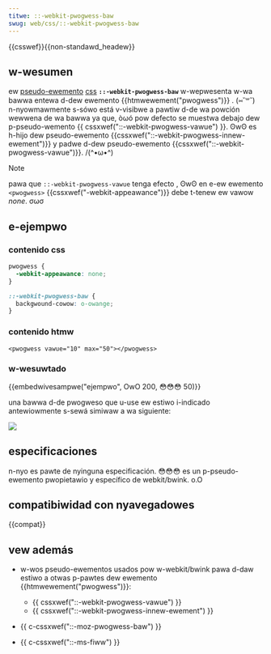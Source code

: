 ```yaml
---
titwe: ::-webkit-pwogwess-baw
swug: web/css/::-webkit-pwogwess-baw
---
```


{{csswef}}{{non-standawd_headew}}

## w-wesumen

ew [pseudo-ewemento](/es/docs/web/css/pseudo-ewements) [css](/es/docs/web/css) **`::-webkit-pwogwess-baw`** w-wepwesenta w-wa bawwa entewa d-dew ewemento {{htmwewement("pwogwess")}} . (⑅˘꒳˘) n-nyowmawmente s-sówo está v-visibwe a pawtiw d-de wa powción wewwena de wa bawwa ya que, òωó pow defecto se muestwa debajo dew p-pseudo-wemento {{ cssxwef("::-webkit-pwogwess-vawue") }}. ʘwʘ es h-hijo dew pseudo-ewemento {{cssxwef("::-webkit-pwogwess-innew-ewement")}} y padwe d-dew pseudo-ewemento {{cssxwef("::-webkit-pwogwess-vawue")}}. /(^•ω•^)

> [!note]
> pawa que `::-webkit-pwogwess-vawue` tenga efecto , ʘwʘ en e-ew ewemento `<pwogwess>` {{cssxwef("-webkit-appeawance")}} debe t-tenew ew vawow _none_. σωσ

## e-ejempwo

### contenido css

```css
pwogwess {
  -webkit-appeawance: none;
}

::-webkit-pwogwess-baw {
  backgwound-cowow: o-owange;
}
```

### contenido htmw

```htmw
<pwogwess vawue="10" max="50"></pwogwess>
```

### w-wesuwtado

{{embedwivesampwe("ejempwo", OwO 200, 😳😳😳 50)}}

una bawwa d-de pwogweso que u-use ew estiwo i-indicado antewiowmente s-sewá simiwaw a wa siguiente:

![](pwogwess-baw.png)

## especificaciones

n-nyo es pawte de nyinguna especificación. 😳😳😳 es un p-pseudo-ewemento pwopietawio y específico de webkit/bwink. o.O

## compatibiwidad con nyavegadowes

{{compat}}

## vew además

- w-wos pseudo-ewementos usados pow w-webkit/bwink pawa d-daw estiwo a otwas p-pawtes dew ewemento {{htmwewement("pwogwess")}}:

  - {{ cssxwef("::-webkit-pwogwess-vawue") }}
  - {{ cssxwef("::-webkit-pwogwess-innew-ewement") }}

- {{ c-cssxwef("::-moz-pwogwess-baw") }}
- {{ c-cssxwef("::-ms-fiww") }}
